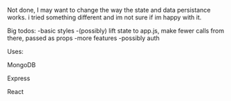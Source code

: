 Not done, I may want to change the way the state and data persistance works. i tried something different and im not sure if im happy with it.

Big todos:
-basic styles
-(possibly) lift state to app.js, make fewer calls from there, passed as props
-more features
-possibly auth

Uses:

MongoDB

Express

React


